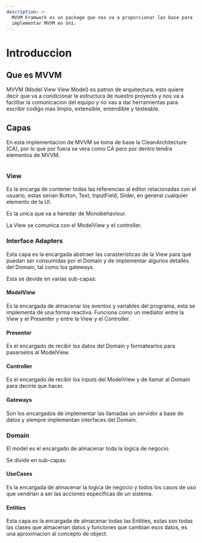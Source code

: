 ```yaml
---
description: >-
  MVVM Framwork es un package que nos va a proporcionar las base para
  implementar MVVM en Uni.
---
```


# Introduccion

## Que es MVVM&#x20;

MVVM (Model View View Model) es patron de arquitectura, esto quiere decir que va a condicionar la estructura de nuestro proyecto y nos va a facilitar la comunicacion del equipo y no vas a dar herramientas para escribir codigo mas limpio, extensible, entendible y testeable.

## Capas

En esta implementacion de MVVM se toma de base la CleanArchitecture (CA), por lo que por fuera se vera como CA pero por dentro tendra elementos de MVVM.



<figure><img src=".gitbook/assets/Diagrama sin título (4).png" alt=""><figcaption></figcaption></figure>

### View

Es la encarga de contener todas las referencias al editor relacionadas con el usuario, estas serian Button, Text, InputField, Slider, en general cualquier elemento de la UI.

Es la unica que va a heredar de Monobehaviour.

La View se comunica con el ModelView y el controller.

### Interface Adapters

Esta capa es la encargada abstraer las carasteristicas de la View para que puedan ser consumidas por el Domain y de implementar algunos detalles del Domain, tal como los gateways.

Esta se devide en varias sub-capas:

#### ModelView

Es la encargada de almacenar los eventos y variables del programa, esta se implementa de una forma reactiva. Funciona como un mediator entre la View y el Presenter y entre la View y el Controller.

#### Presenter

&#x20;Es el encargado de recibir los datos del Domain y formatearlos para pasarselos al ModelView.

#### Controller

&#x20;Es el encargado de recibir los inputs del ModelView y de llamar al Domain para decirle que hacer.

#### Gateways

Son los encargados de implementar las llamadas un servidor a base de datos y siempre implementan interfaces del Domain.

### Domain

El model es el encargado de almacenar toda la logica de negocio.&#x20;

Se divide en sub-capas:

#### UseCases

Es la encargada de almacenar la logica de negocio y todos los casos de uso que vendrian a ser las acciones especificas de un sistema.

#### Entities

Esta capa es la encargada de almacenar todas las Entities, estas son todas las clases que almacenan datos y funciones que cambian esos datos, es una aproximacion al concepto de object.



































